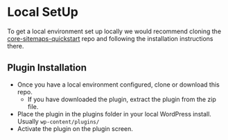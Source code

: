 # Local SetUp

To get a local environment set up locally we would recommend cloning the [core-sitemaps-quickstart](https://github.com/humanmade/core-sitemaps-quickstart) repo and following the installation instructions there.

## Plugin Installation

- Once you have a local environment configured, clone or download this repo.
	- If you have downloaded the plugin, extract the plugin from the zip file.
- Place the plugin in the plugins folder in your local WordPress install. Usually `wp-content/plugins/`
- Activate the plugin on the plugin screen.
